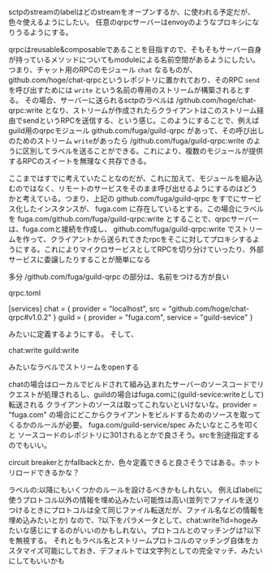 sctpのstreamのlabelはどのstreamをオープンするか、に使われる予定だが、色々使えるようにしたい。
任意のqrpcサーバーはenvoyのようなプロキシになりうるようにする。

qrpcはreusable&composableであることを目指すので、そもそもサーバー自身が持っているメソッドについてもmoduleによる名前空間があるようにしたい。
つまり、チャット用のRPCのモジュール `chat` なるものが、github.com/hoge/chat-qrpcというレポジトリに置かれており、そのRPC `send` を呼び出すためには `write` という名前の専用のストリームが構築されるとする。
その場合、サーバーに送られるsctpのラベルは
/github.com/hoge/chat-qrpc:write
となり、ストリームが作成されたらクライアントはこのストリーム経由でsendというRPCを送信する、という感じ。このようにすることで、例えばguild用のqrpcモジュール github.com/fuga/guild-qrpc があって、その呼び出しのためのストリーム `write`があったら
/github.com/fuga/guild-qrpc:write
のように区別してラベルを送ることができる。これにより、複数のモジュールが提供するRPCのスイートを無理なく共存できる。

ここまではすでに考えていたことなのだが、これに加えて、モジュールを組み込むのではなく、リモートのサービスをそのまま呼び出せるようにするのはどうかと考えている。つまり、上記の github.com/fuga/guild-qrpc をすでにサービス化したインスタンスが、 fuga.com に存在しているとする。この場合にラベルを fuga.com/github.com/fuga/guild-qrpc:write とすることで、qrpcサーバーは、fuga.comと接続を作成し、 github.com/fuga/guild-qrpc:write でストリームを作って、クライアントから送られてきたrpcをそこに対してプロキシするようにする。これによりマイクロサービスとしてRPCを切り分けていったり、外部サービスに委譲したりすることが簡単になる

多分
/github.com/fuga/guild-qrpc の部分は、名前をつける方が良い

qrpc.toml

[services]
chat = { provider = "localhost", src = "github.com/hoge/chat-qrpc#v1.0.2" }
guild = { provider = "fuga.com", service = "guild-sevice" }

みたいに定義するようにする。
そして、

chat:write
guild:write

みたいなラベルでストリームをopenする

chatの場合はローカルでビルドされて組み込まれたサーバーのソースコードでリクエストが処理されるし、guildの場合はfuga.comに(guild-sevice:writeとして)転送される
クライアントのソースは取ってこれないといけないな。provider = "fuga.com" の場合にどこからクライアントをビルドするためのソースを取ってくるかのルールが必要。
fuga.com/guild-service/spec みたいなところを叩くと ソースコードのレポジトリに301されるとかで良さそう。srcを別途指定するのでもいい。

circuit breakerとかfallbackとか、色々定義できると良さそうではある。ホットリロードできるかな？

ラベルの:以降にもいくつかのルールを設けるべきかもしれない。
例えばlabelに使うプロトコル以外の情報を埋め込みたい可能性は高い(並列でファイルを送りつけるときにプロトコルは全て同じファイル転送だが、ファイル名などの情報を埋め込みたいとか)
なので、?以下をパラメータとして、chat:write?id=hogeみたいな感じにするのがいいのかもしれない。プロトコルとのマッチングは?以下を無視する。
それともラベル名とストリームプロトコルのマッチング自体をカスタマイズ可能にしておき、デフォルトでは文字列としての完全マッチ、みたいにしてもいいかも